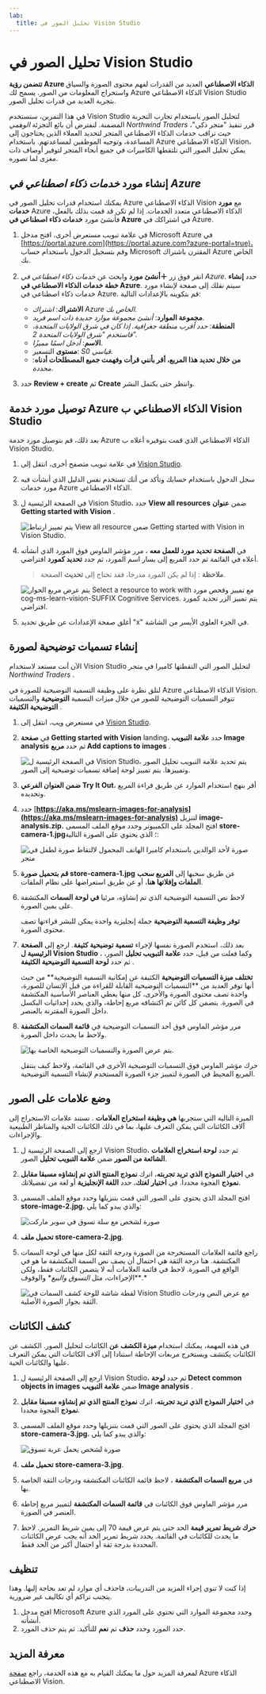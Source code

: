 ```yaml
---
lab:
  title: تحليل الصور في Vision Studio
---
```


# تحليل الصور في Vision Studio 

**تتضمن رؤية Azure الذكاء الاصطناعي** العديد من القدرات لفهم محتوى الصورة والسياق واستخراج المعلومات من الصور. يسمح لك Azure الذكاء الاصطناعي Vision Studio بتجربة العديد من قدرات تحليل الصور. 

في هذا التمرين، ستستخدم Vision Studio لتحليل الصور باستخدام تجارب التجربة المضمنة. لنفترض أن بائع التجزئة *الوهمي Northwind Traders* قرر تنفيذ "متجر ذكي"، حيث تراقب خدمات الذكاء الاصطناعي المتجر لتحديد العملاء الذين يحتاجون إلى المساعدة، وتوجيه الموظفين لمساعدتهم. باستخدام Azure الذكاء الاصطناعي Vision، يمكن تحليل الصور التي تلتقطها الكاميرات في جميع أنحاء المتجر لتوفير أوصاف ذات مغزى لما تصوره.

## إنشاء مورد *خدمات ذكاء اصطناعي في Azure*

يمكنك استخدام قدرات تحليل الصور في Azure الذكاء الاصطناعي Vision مع **مورد خدمات** Azure الذكاء الاصطناعي متعدد الخدمات. إذا لم تكن قد قمت بذلك بالفعل، فأنشئ مورد **خدمات ذكاء اصطناعي في Azure** في اشتراكك في Azure.

1. في علامة تبويب مستعرض أخرى، افتح مدخل Microsoft Azure في [https://portal.azure.com](https://portal.azure.com?azure-portal=true)، وقم بتسجيل الدخول باستخدام حساب Microsoft المقترن باشتراك Azure الخاص بك.

1. انقر فوق زر **＋أنشئ مورد** وابحث عن *خدمات ذكاء اصطناعي في Azure*. حدد **إنشاء** **خطة خدمات الذكاء الاصطناعي في Azure**. سيتم نقلك إلى صفحة لإنشاء مورد خدمات ذكاء اصطناعي في Azure. قم بتكوينه بالإعدادات التالية:
    - **الاشتراك**: *اشتراك Azure الخاص بك*.
    - **مجموعة الموارد**: *أنشئ مجموعة موارد جديدة ذات اسم فريد*.
    - **المنطقة**: *حدد أقرب منطقة جغرافية. إذا كان في شرق الولايات المتحدة، فاستخدم "شرق الولايات المتحدة 2".*
    - **الاسم**: *أدخل اسمًا مميزًا*.
    - **مستوى** التسعير: *S0 قياسي.*
    - **من خلال تحديد هذا المربع، أقر بأنني قرأت وفهمت جميع المصطلحات أدناه**: *محددة*.

1. حدد **Review + create** ثم **Create** وانتظر حتى يكتمل النشر.

## توصيل مورد خدمة Azure الذكاء الاصطناعي ب Vision Studio

بعد ذلك، قم بتوصيل مورد خدمة Azure الذكاء الاصطناعي الذي قمت بتوفيره أعلاه ب Vision Studio.

1. في علامة تبويب متصفح أخرى، انتقل إلى [Vision Studio](https://portal.vision.cognitive.azure.com?azure-portal=true).

1. سجل الدخول باستخدام حسابك وتأكد من أنك تستخدم نفس الدليل الذي أنشأت فيه مورد خدمات Azure الذكاء الاصطناعي.

1. في الصفحة الرئيسية ل Vision Studio، حدد **View all resources** ضمن **عنوان Getting started with Vision** .

    ![يتم تمييز ارتباط View all resource ضمن Getting started with Vision in Vision Studio.](./media/analyze-images-vision/vision-resources.png)

1. في **الصفحة تحديد مورد للعمل معه** ، مرر مؤشر الماوس فوق المورد الذي أنشأته أعلاه في القائمة ثم حدد المربع إلى يسار اسم المورد، ثم حدد **تحديد كمورد** افتراضي.

    > **ملاحظة** : إذا لم يكن المورد مدرجا، فقد تحتاج إلى **تحديث** الصفحة.

    ![يتم عرض مربع الحوار Select a resource to work with مع تمييز وفحص مورد cog-ms-learn-vision-SUFFIX Cognitive Services. يتم تمييز الزر تحديد كمورد افتراضي.](./media/analyze-images-vision/default-resource.png)

1. أغلق صفحة الإعدادات عن طريق تحديد "x" في الجزء العلوي الأيسر من الشاشة.

## إنشاء تسميات توضيحية لصورة

الآن أنت مستعد لاستخدام Vision Studio لتحليل الصور التي التقطتها كاميرا في *متجر Northwind Traders* .

لنلق نظرة على وظيفة التسمية التوضيحية للصورة في Azure الذكاء الاصطناعي Vision. تتوفر التسميات التوضيحية للصور من خلال ميزات التسمية **التوضيحية** والتسميات **التوضيحية الكثيفة** .

1. في مستعرض ويب، انتقل إلى [Vision Studio](https://portal.vision.cognitive.azure.com?azure-portal=true).

1. في **صفحة Getting started with Vision** landing، حدد **علامة التبويب Image analysis** ثم حدد **مربع Add captions to images** .

    ![في الصفحة الرئيسية ل Vision Studio، يتم تحديد علامة التبويب تحليل الصور وتمييزها. يتم تمييز لوحة إضافة تسميات توضيحية إلى الصور.](./media/analyze-images-vision/add-captions.png)

1. **ضمن العنوان الفرعي Try It Out**، أقر بنهج استخدام الموارد عن طريق قراءة المربع وتحديده.  

1. حدد [**https://aka.ms/mslearn-images-for-analysis](https://aka.ms/mslearn-images-for-analysis)** لتنزيل **image-analysis.zip.** افتح المجلد على الكمبيوتر وحدد موقع الملف المسمى **store-camera-1.jpg**؛ الذي يحتوي على الصورة التالية:

    ![صورة لأحد الوالدين باستخدام كاميرا الهاتف المحمول لالتقاط صورة لطفل في متجر](./media/analyze-images-vision/store-camera-1.jpg)

1. **قم بتحميل صورة store-camera-1.jpg** عن طريق سحبها إلى **المربع سحب الملفات وإفلاتها هنا**، أو عن طريق استعراضها على نظام الملفات.

1. لاحظ نص التسمية التوضيحية الذي تم إنشاؤه، مرئيا **في لوحة السمات** المكتشفة على يمين الصورة.

    **توفر وظيفة التسمية التوضيحية** جملة إنجليزية واحدة يمكن للبشر قراءتها تصف محتوى الصورة.

1. بعد ذلك، استخدم الصورة نفسها لإجراء **تسمية توضيحية كثيفة**. ارجع إلى **الصفحة الرئيسية ل Vision Studio** ، وكما فعلت من قبل، حدد **علامة التبويب تحليل** الصور، ثم حدد **لوحة التسمية التوضيحية الكثيفة** .

    **تختلف ميزة التسميات التوضيحية** الكثيفة عن إمكانية التسمية التوضيحية** من حيث أنها توفر العديد من **التسميات التوضيحية القابلة للقراءة من قبل الإنسان للصورة، واحدة تصف محتوى الصورة والأخرى، كل منها يغطي العناصر الأساسية المكتشفة في الصورة. يتضمن كل كائن تم اكتشافه مربع إحاطة، والذي يحدد إحداثيات البكسل داخل الصورة المقترنة بالعنصر.

1. مرر مؤشر الماوس فوق أحد التسميات التوضيحية في **قائمة السمات المكتشفة** ولاحظ ما يحدث داخل الصورة.

    ![يتم عرض الصورة والتسميات التوضيحية الخاصة بها.](./media/analyze-images-vision/dense-captioning.png)

    حرك مؤشر الماوس فوق التسميات التوضيحية الأخرى في القائمة، ولاحظ كيف ينتقل المربع المحيط في الصورة لتمييز جزء الصورة المستخدم لإنشاء التسمية التوضيحية.

## وضع علامات على الصور

الميزة التالية التي ستجربها **هي وظيفة استخراج العلامات** . تستند علامات الاستخراج إلى آلاف الكائنات التي يمكن التعرف عليها، بما في ذلك الكائنات الحية والمناظر الطبيعية والإجراءات.

1. ارجع إلى الصفحة الرئيسية ل Vision Studio، ثم حدد **لوحة استخراج العلامات الشائعة من الصور** ضمن **علامة التبويب تحليل** الصور.

2. في **اختيار النموذج الذي تريد تجربته**، اترك **نموذج المنتج الذي تم إنشاؤه مسبقا مقابل نموذج** الفجوة محددا. في **اختيار لغتك**، حدد **اللغة الإنجليزية** أو لغة من تفضيلاتك.

3. افتح المجلد الذي يحتوي على الصور التي قمت بتنزيلها وحدد موقع الملف المسمى **store-image-2.jpg**، والذي يبدو كما يلي:

    ![صورة لشخص مع سلة تسوق في سوبر ماركت](./media/analyze-images-vision/store-camera-2.jpg)

4. **تحميل ملف store-camera-2.jpg**.

5. راجع قائمة العلامات المستخرجة من الصورة ودرجة الثقة لكل منها في لوحة السمات المكتشفة. هنا درجة الثقة هي احتمال أن يصف نص السمة المكتشفة ما هو في الواقع في الصورة. لاحظ في قائمة العلامات أنه لا يتضمن الكائنات فقط، ولكن الإجراءات، مثل *التسوق والبيع** والوقوف**.*

    ![لقطة شاشة للوحة كشف السمات في Vision Studio مع عرض النص ودرجات الثقة بجوار الصورة الأصلية.](./media/analyze-images-vision/detect-attributes.png)

## كشف الكائنات

في هذه المهمة، يمكنك استخدام **ميزة الكشف عن** الكائنات لتحليل الصور. الكشف عن الكائنات يكتشف ويستخرج مربعات الإحاطة استنادا إلى آلاف الكائنات التي يمكن التعرف عليها والكائنات الحية.

1. ارجع إلى الصفحة الرئيسية ل Vision Studio، ثم حدد **لوحة Detect common objects in images** ضمن **علامة التبويب Image analysis** .

1. في **اختيار النموذج الذي تريد تجربته**، اترك **نموذج المنتج الذي تم إنشاؤه مسبقا مقابل نموذج** الفجوة محددا.

1. افتح المجلد الذي يحتوي على الصور التي قمت بتنزيلها وحدد موقع الملف المسمى **store-camera-3.jpg**، والذي يبدو كما يلي:

    ![صورة لشخص يحمل عربة تسوق](./media/analyze-images-vision/store-camera-3.jpg)

1. **تحميل ملف store-camera-3.jpg**.

1. في **مربع السمات المكتشفة** ، لاحظ قائمة الكائنات المكتشفة ودرجات الثقة الخاصة بها.

1. مرر مؤشر الماوس فوق الكائنات في **قائمة السمات المكتشفة** لتمييز مربع إحاطة العنصر في الصورة.

1. **حرك شريط تمرير قيمة** الحد حتى يتم عرض قيمة 70 إلى يمين شريط التمرير. لاحظ ما يحدث للكائنات في القائمة. يحدد شريط تمرير الحد أنه يجب عرض الكائنات المحددة بدرجة ثقة أو احتمال أكبر من الحد فقط.

## تنظيف

إذا كنت لا تنوي إجراء المزيد من التدريبات، فاحذف أي موارد لم تعد بحاجة إليها. وهذا يتجنب تراكم أي تكاليف غير ضرورية.

1.  افتح مدخل []( https://portal.azure.com) Microsoft Azure وحدد مجموعة الموارد التي تحتوي على المورد الذي أنشأته. 
1.  حدد المورد وحدد **حذف** ثم **نعم** للتأكيد. ثم يتم حذف المورد.

## معرفة المزيد

لمعرفة المزيد حول ما يمكنك القيام به مع هذه الخدمة، راجع [صفحة](https://learn.microsoft.com/azure/ai-services/computer-vision/overview) Azure الذكاء الاصطناعي Vision.
